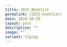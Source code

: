 ```yaml
---
title: 2025 Booklist
permalink: /2025-booklist/
date: 2024-10-29
layout: post
description: ""
image: ""
variant: tiptap
---
```

<p></p>
